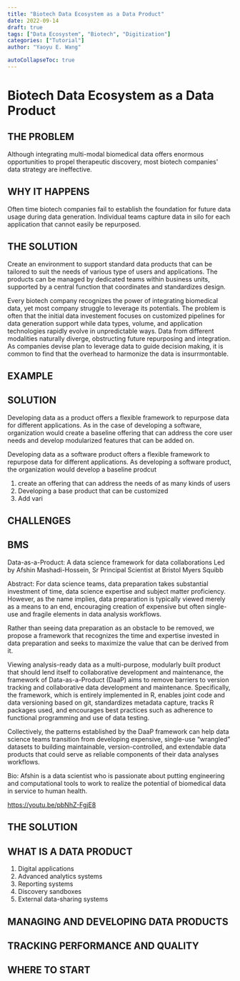 ```yaml
---
title: "Biotech Data Ecosystem as a Data Product"
date: 2022-09-14
draft: true
tags: ["Data Ecosystem", "Biotech", "Digitization"]
categories: ["Tutorial"]
author: "Yaoyu E. Wang"

autoCollapseToc: true
---
```


# Biotech Data Ecosystem as a Data Product

## THE PROBLEM

Although integrating multi-modal biomedical data offers enormous opportunities to propel therapeutic discovery, most biotech companies' data strategy are ineffective.

## WHY IT HAPPENS

Often time biotech companies fail to establish the foundation for future data usage during data generation.  Individual teams capture data in silo for each application that cannot easily be repurposed.

## THE SOLUTION

Create an environment to support standard data products that can be tailored to suit the needs of various type of users and applications.  The products can be managed by dedicated teams within business units, supported by a central function that coordinates and standardizes design.

Every biotech company recognizes the power of integrating biomedical data, yet most company struggle to leverage its potentials.  The problem is often that the initial data investement focuses on customized pipelines for data generation support while data types, volume, and application technologies rapidly evolve in unpredictable ways.  Data from different modalities naturally diverge, obstructing future repurposing and integration.  As companies devise plan to leverage data to guide decision making, it is common to find that the overhead to harmonize the data is insurrmontable.



## EXAMPLE

## SOLUTION

Developing data as a product offers a flexible framework to repurpose data for different applications. As in the case of developing a software, organization would create a baseline offering that can address the core user needs and develop modularized features that can be added on.





Developing data as a software product ofters a flexible framework to repurpose data for different applications.  As developing a software product, the organization would develop a baseline prodcut

1. create an offering that can address the needs of as many kinds of users
2. Developing a base product that can be customized
3. Add vari


## CHALLENGES



## BMS
Data-as-a-Product: A data science framework for data collaborations
Led by Afshin Mashadi-Hossein, Sr Principal Scientist at Bristol Myers Squibb

Abstract:
For data science teams, data preparation takes substantial investment of time, data science expertise and subject matter proficiency. However, as the name implies, data preparation is typically viewed merely as a means to an end, encouraging creation of expensive but often single-use and fragile elements in data analysis workflows.  

Rather than seeing data preparation as an obstacle to be removed, we propose a framework that recognizes the time and expertise invested in data preparation and seeks to maximize the value that can be derived from it. 

Viewing analysis-ready data as a multi-purpose, modularly built product that should lend itself to collaborative development and maintenance, the framework of Data-as-a-Product (DaaP) aims to remove barriers to version tracking and collaborative data development and maintenance. Specifically, the framework, which is entirely implemented in R, enables joint code and data versioning based on git, standardizes metadata capture, tracks R packages used, and encourages best practices such as adherence to functional programming and use of data testing. 

Collectively, the patterns established by the DaaP framework can help data science teams transition from developing expensive, single-use “wrangled” datasets to building maintainable, version-controlled, and extendable data products that could serve as reliable components of their data analyses workflows.  

Bio:
Afshin is a data scientist who is passionate about putting engineering and computational tools to work to realize the potential of biomedical data in service to human health.

https://youtu.be/pbNhZ-FgjE8



## THE SOLUTION

## WHAT IS A DATA PRODUCT
1. Digital applications
2. Advanced analytics systems
3. Reporting systems
4. Discovery sandboxes
5. External data-sharing systems

## MANAGING AND DEVELOPING DATA PRODUCTS
## TRACKING PERFORMANCE AND QUALITY
## WHERE TO START

